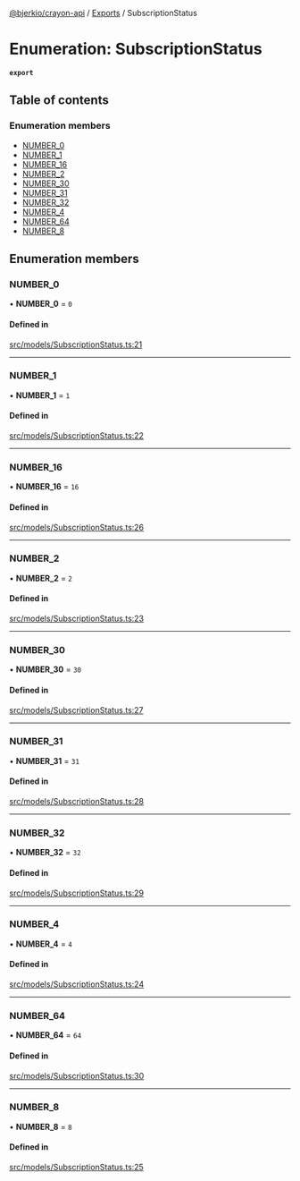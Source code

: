 [@bjerkio/crayon-api](../README.md) / [Exports](../modules.md) / SubscriptionStatus

# Enumeration: SubscriptionStatus

**`export`**

## Table of contents

### Enumeration members

- [NUMBER\_0](SubscriptionStatus.md#number_0)
- [NUMBER\_1](SubscriptionStatus.md#number_1)
- [NUMBER\_16](SubscriptionStatus.md#number_16)
- [NUMBER\_2](SubscriptionStatus.md#number_2)
- [NUMBER\_30](SubscriptionStatus.md#number_30)
- [NUMBER\_31](SubscriptionStatus.md#number_31)
- [NUMBER\_32](SubscriptionStatus.md#number_32)
- [NUMBER\_4](SubscriptionStatus.md#number_4)
- [NUMBER\_64](SubscriptionStatus.md#number_64)
- [NUMBER\_8](SubscriptionStatus.md#number_8)

## Enumeration members

### NUMBER\_0

• **NUMBER\_0** = `0`

#### Defined in

[src/models/SubscriptionStatus.ts:21](https://github.com/bjerkio/crayon-api-js/blob/22cd66d/src/models/SubscriptionStatus.ts#L21)

___

### NUMBER\_1

• **NUMBER\_1** = `1`

#### Defined in

[src/models/SubscriptionStatus.ts:22](https://github.com/bjerkio/crayon-api-js/blob/22cd66d/src/models/SubscriptionStatus.ts#L22)

___

### NUMBER\_16

• **NUMBER\_16** = `16`

#### Defined in

[src/models/SubscriptionStatus.ts:26](https://github.com/bjerkio/crayon-api-js/blob/22cd66d/src/models/SubscriptionStatus.ts#L26)

___

### NUMBER\_2

• **NUMBER\_2** = `2`

#### Defined in

[src/models/SubscriptionStatus.ts:23](https://github.com/bjerkio/crayon-api-js/blob/22cd66d/src/models/SubscriptionStatus.ts#L23)

___

### NUMBER\_30

• **NUMBER\_30** = `30`

#### Defined in

[src/models/SubscriptionStatus.ts:27](https://github.com/bjerkio/crayon-api-js/blob/22cd66d/src/models/SubscriptionStatus.ts#L27)

___

### NUMBER\_31

• **NUMBER\_31** = `31`

#### Defined in

[src/models/SubscriptionStatus.ts:28](https://github.com/bjerkio/crayon-api-js/blob/22cd66d/src/models/SubscriptionStatus.ts#L28)

___

### NUMBER\_32

• **NUMBER\_32** = `32`

#### Defined in

[src/models/SubscriptionStatus.ts:29](https://github.com/bjerkio/crayon-api-js/blob/22cd66d/src/models/SubscriptionStatus.ts#L29)

___

### NUMBER\_4

• **NUMBER\_4** = `4`

#### Defined in

[src/models/SubscriptionStatus.ts:24](https://github.com/bjerkio/crayon-api-js/blob/22cd66d/src/models/SubscriptionStatus.ts#L24)

___

### NUMBER\_64

• **NUMBER\_64** = `64`

#### Defined in

[src/models/SubscriptionStatus.ts:30](https://github.com/bjerkio/crayon-api-js/blob/22cd66d/src/models/SubscriptionStatus.ts#L30)

___

### NUMBER\_8

• **NUMBER\_8** = `8`

#### Defined in

[src/models/SubscriptionStatus.ts:25](https://github.com/bjerkio/crayon-api-js/blob/22cd66d/src/models/SubscriptionStatus.ts#L25)
